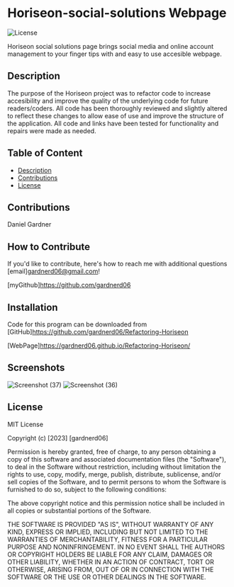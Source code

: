 # Horiseon-social-solutions Webpage

![License](https://img.shields.io/badge/License-MIT-orange)

Horiseon social solutions page brings social media and online account management to your finger tips with and easy to use accesible webpage.

## Description

The purpose of the Horiseon project was to refactor code to increase accesibility and improve the quality of the underlying code for future readers/coders. All code has been thoroughly reviewed and slightly altered to reflect these changes to allow ease of use and improve the structure of the application. All code and links have been tested for functionality and repairs were made as needed.

## Table of Content

- [Description](#description)
- [Contributions](#contributions)
- [License](#license)

## Contributions

Daniel Gardner

## How to Contribute

If you'd like to contribute, here's how to reach me with additional questions [email]gardnerd06@gmail.com!

[myGithub]<https://github.com/gardnerd06>

## Installation

Code for this program can be downloaded from [GitHub]<https://github.com/gardnerd06/Refactoring-Horiseon>

[WebPage]<https://gardnerd06.github.io/Refactoring-Horiseon/>

## Screenshots

![Screenshot (37)](https://user-images.githubusercontent.com/115792714/227049273-baef6c1c-a8ac-4e65-af15-c8679dc4063c.png)
![Screenshot (36)](https://user-images.githubusercontent.com/115792714/227049288-bf2d7e2e-1797-4698-a80a-df5cb7f9516d.png)

## License

MIT License

Copyright (c) [2023] [gardnerd06]

Permission is hereby granted, free of charge, to any person obtaining a copy of this software and associated documentation files (the "Software"), to deal in the Software without restriction, including without limitation the rights to use, copy, modify, merge, publish, distribute, sublicense, and/or sell copies of the Software, and to permit persons to whom the Software is furnished to do so, subject to the following conditions:

The above copyright notice and this permission notice shall be included in all copies or substantial portions of the Software.

THE SOFTWARE IS PROVIDED "AS IS", WITHOUT WARRANTY OF ANY KIND, EXPRESS OR IMPLIED, INCLUDING BUT NOT LIMITED TO THE WARRANTIES OF MERCHANTABILITY, FITNESS FOR A PARTICULAR PURPOSE AND NONINFRINGEMENT. IN NO EVENT SHALL THE AUTHORS OR COPYRIGHT HOLDERS BE LIABLE FOR ANY CLAIM, DAMAGES OR OTHER LIABILITY, WHETHER IN AN ACTION OF CONTRACT, TORT OR OTHERWISE, ARISING FROM, OUT OF OR IN CONNECTION WITH THE SOFTWARE OR THE USE OR OTHER DEALINGS IN THE SOFTWARE.
